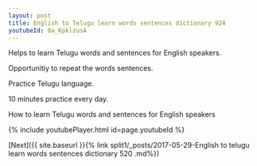 ```yaml
---
layout: post
title: English to Telugu learn words sentences dictionary 924 
youtubeId: 0a_KpklzusA
---
```

 
 
Helps to learn Telugu words and sentences for English speakers.

Opportunitiy to repeat the words sentences. 

Practice Telugu language. 
 
10 minutes practice every day. 
 
How to learn Telugu words and sentences for English speakers 
 
{% include youtubePlayer.html id=page.youtubeId %}
 
 
[Next]({{ site.baseurl }}{% link  split1/_posts/2017-05-29-English to telugu learn words sentences dictionary 520 .md%})
 
